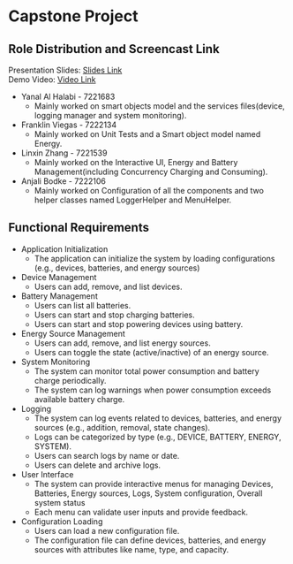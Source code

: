 # Capstone Project

## Role Distribution and Screencast Link
Presentation Slides: [Slides Link](https://drive.google.com/file/d/12U6rbd_P157TLgHnLo3pZ8siwYGnPz4j/view?usp=sharing)<br>
Demo Video: [Video Link]()<br>

- Yanal Al Halabi - 7221683
  - Mainly worked on smart objects model and the services files(device, logging manager and system monitoring).
- Franklin Viegas - 7222134
  - Mainly worked on Unit Tests and a Smart object model named Energy.
- Linxin Zhang - 7221539
  - Mainly worked on the Interactive UI, Energy and Battery Management(including Concurrency Charging and Consuming).
- Anjali Bodke - 7222106
  - Mainly worked on Configuration of all the components and two helper classes named LoggerHelper and MenuHelper.


## Functional Requirements
- Application Initialization
  - The application can initialize the system by loading configurations (e.g., devices, batteries, and energy sources)
- Device Management
  - Users can add, remove, and list devices.
- Battery Management
  - Users can list all batteries.
  - Users can start and stop charging batteries.
  - Users can start and stop powering devices using battery.
- Energy Source Management
  - Users can add, remove, and list energy sources.
  - Users can toggle the state (active/inactive) of an energy source.
- System Monitoring
  - The system can monitor total power consumption and battery charge periodically.
  - The system can log warnings when power consumption exceeds available battery charge.
- Logging
  - The system can log events related to devices, batteries, and energy sources (e.g., addition, removal, state changes).
  - Logs can be categorized by type (e.g., DEVICE, BATTERY, ENERGY, SYSTEM).
  - Users can search logs by name or date.
  - Users can delete and archive logs.
- User Interface
  - The system can provide interactive menus for managing Devices, Batteries, Energy sources, Logs, System configuration, Overall system status
  - Each menu can validate user inputs and provide feedback.
- Configuration Loading
  - Users can load a new configuration file.
  - The configuration file can define devices, batteries, and energy sources with attributes like name, type, and capacity.